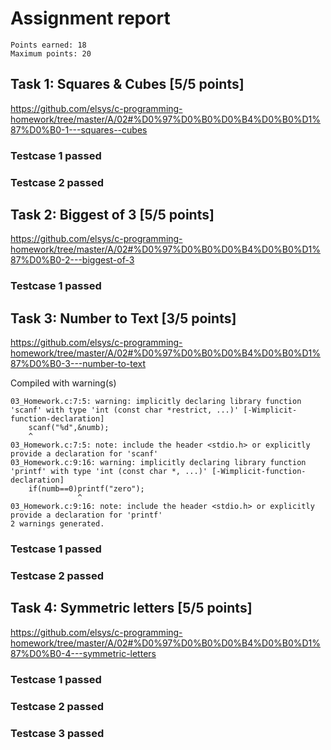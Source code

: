 # Assignment report
```
Points earned: 18
Maximum points: 20
```

## Task 1: Squares & Cubes [5/5 points]
https://github.com/elsys/c-programming-homework/tree/master/A/02#%D0%97%D0%B0%D0%B4%D0%B0%D1%87%D0%B0-1---squares--cubes

### Testcase 1 passed
### Testcase 2 passed

## Task 2: Biggest of 3 [5/5 points]
https://github.com/elsys/c-programming-homework/tree/master/A/02#%D0%97%D0%B0%D0%B4%D0%B0%D1%87%D0%B0-2---biggest-of-3

### Testcase 1 passed

## Task 3: Number to Text [3/5 points]
https://github.com/elsys/c-programming-homework/tree/master/A/02#%D0%97%D0%B0%D0%B4%D0%B0%D1%87%D0%B0-3---number-to-text

Compiled with warning(s)
```
03_Homework.c:7:5: warning: implicitly declaring library function 'scanf' with type 'int (const char *restrict, ...)' [-Wimplicit-function-declaration]
    scanf("%d",&numb);
    ^
03_Homework.c:7:5: note: include the header <stdio.h> or explicitly provide a declaration for 'scanf'
03_Homework.c:9:16: warning: implicitly declaring library function 'printf' with type 'int (const char *, ...)' [-Wimplicit-function-declaration]
    if(numb==0)printf("zero");
               ^
03_Homework.c:9:16: note: include the header <stdio.h> or explicitly provide a declaration for 'printf'
2 warnings generated.

```
### Testcase 1 passed
### Testcase 2 passed

## Task 4: Symmetric letters [5/5 points]
https://github.com/elsys/c-programming-homework/tree/master/A/02#%D0%97%D0%B0%D0%B4%D0%B0%D1%87%D0%B0-4---symmetric-letters

### Testcase 1 passed
### Testcase 2 passed
### Testcase 3 passed
